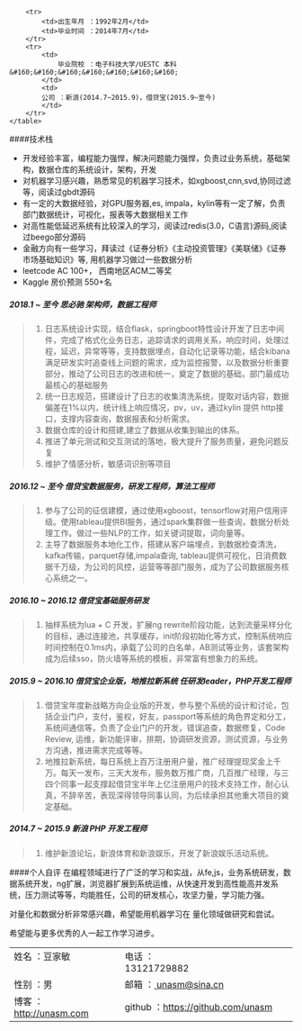 <table margin="0">
        <tr>
            <td>姓名 ：豆家敏 &#160;&#160;&#160;&#160;&#160;&#160;&#160;&#160;&#160;&#160;&#160;&#160;&#160;&#160;&#160;&#160;&#160;&#160;&#160;&#160;&#160;&#160;&#160;&#160;&#160;&#160;&#160;&#160;&#160;&#160;&#160;&#160;&#160;&#160;&#160;&#160;&#160;&#160;&#160;&#160;</td>
            <td>电话    ：13121729882&#160;&#160;&#160;&#160;&#160;&#160;&#160;&#160;&#160;&#160;&#160;&#160;&#160;&#160;&#160;&#160;&#160;&#160;&#160;&#160;&#160;&#160;&#160;&#160;&#160;&#160;&#160;&#160;&#160;&#160;&#160;&#160;&#160;&#160;&#160;&#160;&#160;&#160;&#160;&#160; </td>
        </tr>
              <tr>
        	<td>性别 ：男</td>
        	<td>邮箱 ：<a href = "mailto:unasm@sina.cn"> unasm@sina.cn</a></td>
        </tr>
        <tr>
            <td>博客 ： <a href = "http://unasm.com">http://unasm.com</a></td>
            <td>github ：<a href = "https://github.com/unasm">https://github.com/unasm</a>
            </td>
        </tr>

        <tr>	
        	<td>出生年月 ：1992年2月</td>
        	<td>毕业时间 ：2014年7月</td>
        </tr>
        <tr>
        	<td>
        		毕业院校 ：电子科技大学/UESTC 本科&#160;&#160;&#160;&#160;&#160;&#160;&#160;
        	</td>
        	<td>
        	公司 ：新浪(2014.7~2015.9)，借贷宝(2015.9~至今)
        	</td>
        </tr>
    </table>

####技术栈
+ 开发经验丰富，编程能力强悍，解决问题能力强悍，负责过业务系统，基础架构，数据仓库的系统设计，架构，开发
+ 对机器学习感兴趣，熟悉常见的机器学习技术，如xgboost,cnn,svd,协同过滤等，阅读过gbdt源码
+ 有一定的大数据经验，对GPU服务器,es, impala，kylin等有一定了解，负责部门数据统计，可视化，报表等大数据相关工作
+ 对高性能低延迟系统有比较深入的学习，阅读过redis(3.0，C语言)源码,阅读过beego部分源码
+ 金融方向有一些学习，拜读过《证券分析》《主动投资管理》《美联储》《证券市场基础知识》等, 用机器学习做过一些数据分析
+ leetcode AC 100+， 西南地区ACM二等奖
+ Kaggle 房价预测 550+名


##### 2018.1 ~ 至今 思必驰 架构师，数据工程师 
> 1. 日志系统设计实现，结合flask，springboot特性设计开发了日志中间件，完成了格式化业务日志，追踪请求的调用关系，响应时间，处理过程，延迟，异常等等，支持数据埋点，自动化记录等功能，结合kibana满足研发实时追查线上问题的需求，成为监控报警，以及数据分析重要部分，推动了公司日志的改进和统一，奠定了数据的基础，部门最成功最核心的基础服务
> 2. 统一日志规范，搭建设计了日志的收集清洗系统，提取对话内容，数据偏差在1%以内，统计线上响应情况，pv，uv，通过kylin 提供 http接口，支撑内容查询，数据报表和分析需求。
> 3. 数据仓库的设计和搭建,建立了数据从收集到输出的体系。
> 4. 推进了单元测试和交互测试的落地，极大提升了服务质量，避免问题反复
> 5. 维护了情感分析，敏感词识别等项目

##### 2016.12 ~ 至今 借贷宝数据服务，研发工程师，算法工程师
> 1. 参与了公司的征信建模，通过使用xgboost，tensorflow对用户信用评级。使用tableau提供BI服务，通过spark集群做一些查询，数据分析处理工作。做过一些NLP的工作，如关键词提取，词向量等。
> 2. 主导了数据服务本地化工作，搭建从客户端埋点，到数据检查清洗，kafka传输，parquet存储,impala查询, tableau提供可视化，日消费数据千万级，为公司的风控，运营等等部门服务，成为了公司数据服务核心系统之一。

##### 2016.10 ~ 2016.12 借贷宝基础服务研发
> 1. 抽样系统为lua + C 开发，扩展ng rewrite阶段功能，达到流量采样分化的目标，通过连接池，共享缓存，init阶段初始化等方式，控制系统响应时间控制在0.1ms内，承载了公司的白名单，AB测试等业务，该套架构成为后续sso，防火墙等系统的模板，非常富有想象力的系统。

##### 2015.9 ~ 2016.10  借贷宝企业版，地推拉新系统 任研发leader，PHP开发工程师
> 1. 借贷宝年度新战略方向企业版的开发，参与整个系统的设计和讨论，包括企业门户，支付，鉴权，好友，passport等系统的角色界定和分工，系统间通信等，负责了企业门户的开发，错误追查，数据修复，Code Review, 运维，新功能评审，排期，协调研发资源，测试资源，与业务方沟通，推进需求完成等等。
> 2. 地推拉新系统，每日系统上百万注册用户量，推广经理提现奖金上千万。每天一发布，三天大发布，服务数万推广商，几百推广经理，与三四个同事一起支撑起借贷宝半年上亿注册用户的技术支持工作，耐心认真，不辞辛苦，表现深得领导同事认同，为后续承担其他重大项目的奠定基础。

##### 2014.7 ~ 2015.9 新浪 PHP 开发工程师
> 1. 维护新浪论坛，新浪体育和新浪娱乐，开发了新浪娱乐活动系统。

####个人自评
在编程领域进行了广泛的学习和实战，从fe,js，业务系统研发，数据系统开发，ng扩展，浏览器扩展到系统运维，从快速开发到高性能高并发系统，压力测试等等，均能胜任，公司的研发核心，攻坚力量，学习能力强。

对量化和数据分析非常感兴趣，希望能用机器学习在 量化领域做研究和尝试。

希望能与更多优秀的人一起工作学习进步。